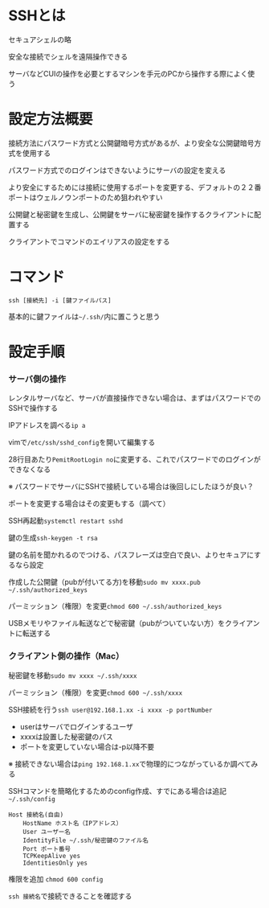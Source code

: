 # SSHとは

セキュアシェルの略

安全な接続でシェルを遠隔操作できる

サーバなどCUIの操作を必要とするマシンを手元のPCから操作する際によく使う


# 設定方法概要

接続方法にパスワード方式と公開鍵暗号方式があるが、より安全な公開鍵暗号方式を使用する

パスワード方式でのログインはできないようにサーバの設定を変える

より安全にするためには接続に使用するポートを変更する、デフォルトの２２番ポートはウェルノウンポートのため狙われやすい

公開鍵と秘密鍵を生成し、公開鍵をサーバに秘密鍵を操作するクライアントに配置する

クライアントでコマンドのエイリアスの設定をする

# コマンド

`ssh [接続先] -i [鍵ファイルパス]`

基本的に鍵ファイルは`~/.ssh/`内に置こうと思う

# 設定手順

### サーバ側の操作

レンタルサーバなど、サーバが直接操作できない場合は、まずはパスワードでのSSHで操作する

IPアドレスを調べる`ip a`

vimで`/etc/ssh/sshd_config`を開いて編集する

28行目あたり`PemitRootLogin no`に変更する、これでパスワードでのログインができなくなる

※ パスワードでサーバにSSHで接続している場合は後回しにしたほうが良い？

ポートを変更する場合はその変更もする（調べて）

SSH再起動`systemctl restart sshd`

鍵の生成`ssh-keygen -t rsa`

鍵の名前を聞かれるのでつける、パスフレーズは空白で良い、よりセキュアにするなら設定

作成した公開鍵（pubが付いてる方)を移動`sudo mv xxxx.pub ~/.ssh/authorized_keys`

パーミッション（権限）を変更`chmod 600 ~/.ssh/authorized_keys`

USBメモリやファイル転送などで秘密鍵（pubがついていない方）をクライアントに転送する

### クライアント側の操作（Mac）

秘密鍵を移動`sudo mv xxxx ~/.ssh/xxxx`

パーミッション（権限）を変更`chmod 600 ~/.ssh/xxxx`

SSH接続を行う`ssh user@192.168.1.xx -i xxxx -p portNumber`

- userはサーバでログインするユーザ
- xxxxは設置した秘密鍵のパス
- ポートを変更していない場合は-p以降不要

※ 接続できない場合は`ping 192.168.1.xx`で物理的につながっているか調べてみる

SSHコマンドを簡略化するためのconfig作成、すでにある場合は追記 `~/.ssh/config`

```
Host 接続名(自由)
    HostName ホスト名（IPアドレス）
    User ユーザー名
    IdentityFile ~/.ssh/秘密鍵のファイル名
    Port ポート番号
    TCPKeepAlive yes
    IdentitiesOnly yes
```

権限を追加 `chmod 600 config`

`ssh 接続名`で接続できることを確認する
